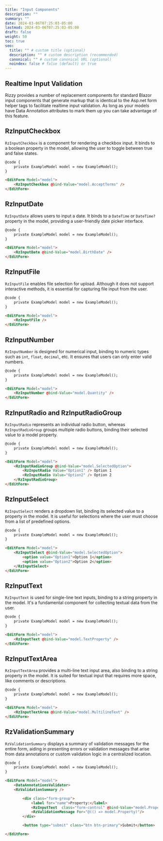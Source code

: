 ```yaml
---
title: "Input Components"
description: ""
summary: ""
date: 2024-03-06T07:25:03-05:00
lastmod: 2024-03-06T07:25:03-05:00
draft: false
weight: 50
toc: true
seo:
  title: "" # custom title (optional)
  description: "" # custom description (recommended)
  canonical: "" # custom canonical URL (optional)
  noindex: false # false (default) or true
---
```


## Realtime Input Validation

Rizzy provides a number of replacement components for standard Blazor input components that generate markup that is identical to the Asp.net form helper tags to facilitate realtime input validation. As long
as your models have Data Annotation attributes to mark them up you can take advantage of this feature.

## RzInputCheckbox

`RzInputCheckbox` is a component for rendering a checkbox input. It binds to a boolean property in the model, allowing the user to toggle between true and false states.

```html
@code {
    private ExampleModel model = new ExampleModel();
}

<EditForm Model="model">
    <RzInputCheckbox @bind-Value="model.AcceptTerms" />
</EditForm>
```

## RzInputDate

`RzInputDate` allows users to input a date. It binds to a `DateTime` or `DateTime?` property in the model, providing a user-friendly date picker interface.



```html
@code {
    private ExampleModel model = new ExampleModel();
}

<EditForm Model="model">
    <RzInputDate @bind-Value="model.BirthDate" />
</EditForm>
```

## RzInputFile



`RzInputFile` enables file selection for upload. Although it does not support interactive methods, it is essential for capturing file input from the user.



```html
@code {
    private ExampleModel model = new ExampleModel();
}

<EditForm Model="model">
    <RzInputFile />
</EditForm>
```

## RzInputNumber



`RzInputNumber` is designed for numerical input, binding to numeric types such as `int`, `float`, `decimal`, etc. It ensures that users can only enter valid numbers.



```html
@code {
    private ExampleModel model = new ExampleModel();
}

<EditForm Model="model">
    <RzInputNumber @bind-Value="model.Quantity" />
</EditForm>
```

## RzInputRadio and RzInputRadioGroup



`RzInputRadio` represents an individual radio button, whereas `RzInputRadioGroup` groups multiple radio buttons, binding their selected value to a model property.



```html
@code {
    private ExampleModel model = new ExampleModel();
}

<EditForm Model="model">
    <RzInputRadioGroup @bind-Value="model.SelectedOption">
        <RzInputRadio Value="Option1" /> Option 1
        <RzInputRadio Value="Option2" /> Option 2
    </RzInputRadioGroup>
</EditForm>
```

## RzInputSelect



`RzInputSelect` renders a dropdown list, binding its selected value to a property in the model. It is useful for selections where the user must choose from a list of predefined options.



```html
@code {
    private ExampleModel model = new ExampleModel();
}

<EditForm Model="model">
    <RzInputSelect @bind-Value="model.SelectedOption">
        <option value="Option1">Option 1</option>
        <option value="Option2">Option 2</option>
    </RzInputSelect>
</EditForm>
```

## RzInputText



`RzInputText` is used for single-line text inputs, binding to a string property in the model. It's a fundamental component for collecting textual data from the user.



```html
@code {
    private ExampleModel model = new ExampleModel();
}

<EditForm Model="model">
    <RzInputText @bind-Value="model.TextProperty" />
</EditForm>
```

## RzInputTextArea



`RzInputTextArea` provides a multi-line text input area, also binding to a string property in the model. It is suited for textual input that requires more space, like comments or descriptions.



```html
@code {
    private ExampleModel model = new ExampleModel();
}

<EditForm Model="model">
    <RzInputTextArea @bind-Value="model.MultilineText" />
</EditForm>
```

## RzValidationSummary



`RzValidationSummary` displays a summary of validation messages for the entire form, aiding in presenting errors or validation messages that arise from data annotations or custom validation logic in a centralized location.



```html
@code {
    private ExampleModel model = new ExampleModel();
}

<EditForm Model="model">
    <DataAnnotationsValidator>
    <RzValidationSummary />

        <div class="form-group">
            <label for="name">Property:</label>
            <RzInputText  class="form-control" @bind-Value="model.Property" />
            <RzValidationMessage For="@(() => model.Property)"/>
        </div>

        <button type="submit" class="btn btn-primary">Submit</button>

</EditForm>

```